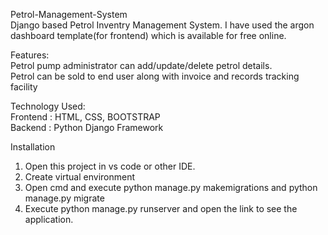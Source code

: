 Petrol-Management-System<br />
Django based Petrol Inventry Management System. I have used the argon dashboard template(for frontend) which is available for free online.

Features:<br />
Petrol pump administrator can add/update/delete petrol details.<br />
Petrol can be sold to end user along with invoice and records tracking facility<br />

Technology Used:<br />
Frontend : HTML, CSS, BOOTSTRAP<br/>
Backend : Python Django Framework


Installation
1. Open this project in vs code or other IDE.
2. Create virtual environment
3. Open cmd and execute python manage.py makemigrations and python manage.py migrate
4. Execute python manage.py runserver and open the link to see the application.
